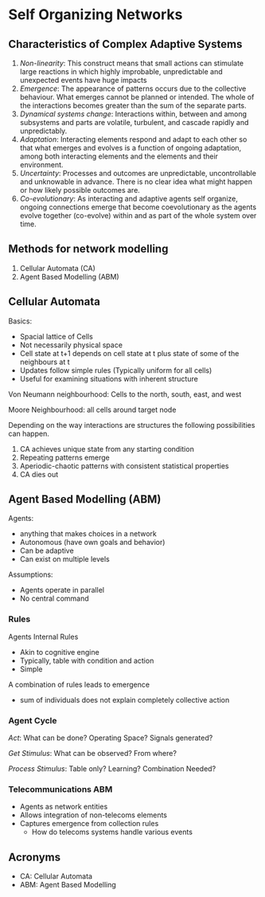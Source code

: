 # Self Organizing Networks

## Characteristics of Complex Adaptive Systems

1. *Non-linearity*: This construct means that small actions can stimulate large reactions in which highly improbable, unpredictable and unexpected events have huge impacts
2. *Emergence*: The appearance of patterns occurs due to the collective behaviour. What emerges cannot be planned or intended. The whole of the interactions becomes greater than the sum of the separate parts.
3. *Dynamical systems change*: Interactions within, between and among subsystems and parts are volatile, turbulent, and cascade rapidly and unpredictably.
4. *Adaptation*: Interacting elements respond and adapt to each other so that what emerges and evolves is a function of ongoing adaptation, among both interacting elements and the elements and their environment.
5. *Uncertainty*: Processes and outcomes are unpredictable, uncontrollable and unknowable in advance. There is no clear idea what might happen or how likely possible outcomes are.
6. *Co-evolutionary*: As interacting and adaptive agents self organize, ongoing connections emerge that become coevolutionary as the agents evolve together (co-evolve) within and as part of the whole system over time.

## Methods for network modelling

1. Cellular Automata (CA)
2. Agent Based Modelling (ABM)

## Cellular Automata

Basics:

- Spacial lattice of Cells
- Not necessarily physical space
- Cell state at t+1 depends on cell state at t plus state of some of the neighbours at t
- Updates follow simple rules (Typically uniform for all cells)
- Useful for examining situations with inherent structure

Von Neumann neighbourhood: Cells to the north, south, east, and west

Moore Neighbourhood: all cells around target node

Depending on the way interactions are structures the following possibilities can happen.

1. CA achieves unique state from any starting condition
2. Repeating patterns emerge
3. Aperiodic-chaotic patterns with consistent statistical properties
4. CA dies out

## Agent Based Modelling (ABM)

Agents:

- anything that makes choices in a network
- Autonomous (have own goals and behavior)
- Can be adaptive
- Can exist on multiple levels

Assumptions:

- Agents operate in parallel
- No central command

### Rules

Agents Internal Rules

- Akin to cognitive engine
- Typically, table with condition and action
- Simple

A combination of rules leads to emergence

- sum of individuals does not explain completely collective action

### Agent Cycle

*Act*: What can be done? Operating Space? Signals generated?

*Get Stimulus*: What can be observed? From where?

*Process Stimulus*: Table only? Learning? Combination Needed?

### Telecommunications ABM

- Agents as network entities
- Allows integration of non-telecoms elements
- Captures emergence from collection rules
  - How do telecoms systems handle various events

## Acronyms

- CA: Cellular Automata
- ABM: Agent Based Modelling
